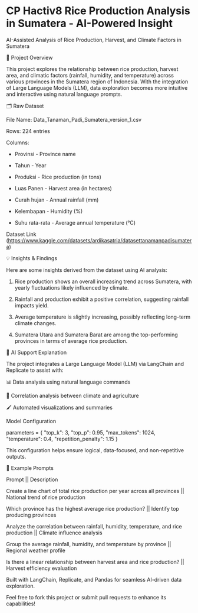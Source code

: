 # CP Hactiv8 Rice Production Analysis in Sumatera - AI-Powered Insight
AI-Assisted Analysis of Rice Production, Harvest, and Climate Factors in Sumatera

📖 Project Overview

This project explores the relationship between rice production, harvest area, and climatic factors (rainfall, humidity, and temperature) across various provinces in the Sumatera region of Indonesia. With the integration of Large Language Models (LLM), data exploration becomes more intuitive and interactive using natural language prompts.

🗂️ Raw Dataset

File Name: Data_Tanaman_Padi_Sumatera_version_1.csv

Rows: 224 entries

Columns:

- Provinsi - Province name

- Tahun - Year

- Produksi - Rice production (in tons)

- Luas Panen - Harvest area (in hectares)

- Curah hujan - Annual rainfall (mm)

- Kelembapan - Humidity (%)

- Suhu rata-rata - Average annual temperature (°C)

Dataset Link (https://www.kaggle.com/datasets/ardikasatria/datasettanamanpadisumatera)

💡 Insights & Findings

Here are some insights derived from the dataset using AI analysis:

1. Rice production shows an overall increasing trend across Sumatera, with yearly fluctuations likely influenced by climate.

2. Rainfall and production exhibit a positive correlation, suggesting rainfall impacts yield.

3. Average temperature is slightly increasing, possibly reflecting long-term climate changes.

4. Sumatera Utara and Sumatera Barat are among the top-performing provinces in terms of average rice production.


🤖 AI Support Explanation

The project integrates a Large Language Model (LLM) via LangChain and Replicate to assist with:

📊 Data analysis using natural language commands

🧠 Correlation analysis between climate and agriculture

🖌️ Automated visualizations and summaries

Model Configuration

parameters = {
    "top_k": 3,
    "top_p": 0.95,
    "max_tokens": 1024,
    "temperature": 0.4,
    "repetition_penalty": 1.15
}

This configuration helps ensure logical, data-focused, and non-repetitive outputs.


💬 Example Prompts

Prompt || Description

Create a line chart of total rice production per year across all provinces || National trend of rice production

Which province has the highest average rice production? || Identify top producing provinces

Analyze the correlation between rainfall, humidity, temperature, and rice production || Climate influence analysis

Group the average rainfall, humidity, and temperature by province || Regional weather profile

Is there a linear relationship between harvest area and rice production? || Harvest efficiency evaluation


Built with LangChain, Replicate, and Pandas for seamless AI-driven data exploration.

Feel free to fork this project or submit pull requests to enhance its capabilities!
